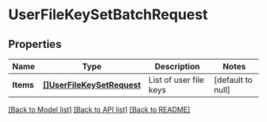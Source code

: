 # UserFileKeySetBatchRequest

## Properties
Name | Type | Description | Notes
------------ | ------------- | ------------- | -------------
**Items** | [**[]UserFileKeySetRequest**](UserFileKeySetRequest.md) | List of user file keys | [default to null]

[[Back to Model list]](../README.md#documentation-for-models) [[Back to API list]](../README.md#documentation-for-api-endpoints) [[Back to README]](../README.md)

